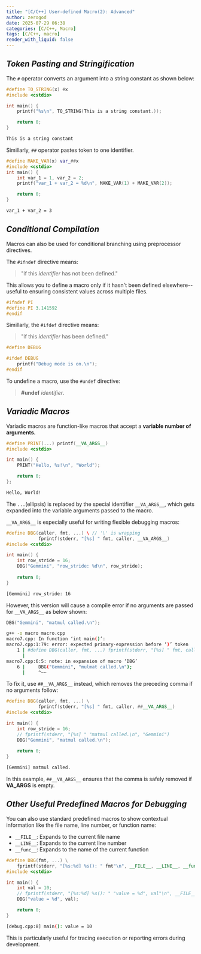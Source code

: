 ```yaml
---
title: "[C/C++] User-defined Macro(2): Advanced"
author: zerogod
date: 2025-07-29 06:38
categories: [C/C++, Macro]
tags: [C/C++, macro]
render_with_liquid: false
---
```

## ***Token Pasting and Stringification***
The `#` operator converts an argument into a string constant as shown below:
```cpp
#define TO_STRING(x) #x
#include <cstdio>

int main() {
    printf("%s\n", TO_STRING(This is a string constant.));

    return 0;
}
```
```bash
This is a string constant
```   

Simillarly, `##` operator pastes token to one identifier.
```cpp
#define MAKE_VAR(x) var_##x
#include <cstdio>
int main() {
    int var_1 = 1, var_2 = 2;
    printf("var_1 + var_2 = %d\n", MAKE_VAR(1) + MAKE_VAR(2));    

    return 0;
}
```
```bash
var_1 + var_2 = 3
```

## ***Conditional Compilation***
Macros can also be used for conditional branching using preprocessor directives.

The `#ifndef` directive means: 
> "if this *identifier* has not been  defined."

This allows you to define a macro only if it hasn't been defined elsewhere--useful to ensuring consistent values across multiple files.
```cpp
#ifndef PI
#define PI 3.141592
#endif
```
Simillarly, the `#ifdef` directive means: 
> "if this *identifier* has been defined."

```cpp
#define DEBUG

#ifdef DEBUG
    printf("Debug mode is on.\n");
#endif
```

To undefine a macro, use the `#undef` directive:
> **#undef** *identifier*.   

## ***Variadic Macros***
Variadic macros are function-like macros that accept a **variable number of arguments.**
```cpp
#define PRINT(...) printf(__VA_ARGS__)
#include <cstdio>

int main() {
    PRINT("Hello, %s!\n", "World");

    return 0;
}; 
```
```bash
Hello, World!
```
The `...`(ellipsis) is replaced by the special identifier `__VA_ARGS__`, which gets expanded into the variable arguments passed to the macro.

`__VA_ARGS__` is especially useful for writing flexible debugging macros:
```cpp
#define DBG(caller, fmt, ...) \ // '\' is wrapping
            fprintf(stderr, "[%s] " fmt, caller, __VA_ARGS__)
#include <cstdio>

int main() {
    int row_stride = 16;
    DBG("Gemmini", "row_stride: %d\n", row_stride);
    
    return 0;
}
```
```bash
[Gemmini] row_stride: 16
```
However, this version will cause a compile error if no arguments are passed for `__VA_ARGS__` as below shown:
```cpp
DBG("Gemmini", "matmul called.\n");
```
```bash
g++ -o macro macro.cpp
macro7.cpp: In function ‘int main()’:
macro7.cpp:1:79: error: expected primary-expression before ‘)’ token
    1 | #define DBG(caller, fmt, ...) fprintf(stderr, "[%s] " fmt, caller, __VA_ARGS__)
      |                                                                               ^
macro7.cpp:6:5: note: in expansion of macro ‘DBG’
    6 |     DBG("Gemmini", "mulmat called.\n");
      |     ^~~
```

To fix it, use `##__VA_ARGS__` instead, which removes the preceding comma if no arguments follow:
```cpp
#define DBG(caller, fmt, ...) \
            fprintf(stderr, "[%s] " fmt, caller, ##__VA_ARGS__)
#include <cstdio>

int main() {
    int row_stride = 16;
    // fprintf(stderr, "[%s] " "matmul called.\n", "Gemmini")
    DBG("Gemmini", "matmul called.\n");
    
    return 0;
}
```
```bash
[Gemmini] matmul called.
```
In this example, `##__VA_ARGS__` ensures that the comma is safely removed if __VA_ARGS__ is empty.


## ***Other Useful Predefined Macros for Debugging***
You can also use standard predefined macros to show contextual information like the file name, line number, or function name:
- `__FILE__`: Expands to the current file name
- `__LINE__`: Expands to the current line number
- `__func__`: Expands to the name of the current function

```cpp
#define DBG(fmt, ...) \
    fprintf(stderr, "[%s:%d] %s(): " fmt"\n", __FILE__, __LINE__, __func__, ##__VA_ARGS__)
#include <cstdio>

int main() {
    int val = 10;
    // fprintf(stderr, "[%s:%d] %s(): " "value = %d", val"\n", __FILE__, __LINE__, __func__, val);
    DBG("value = %d", val);

    return 0;
}
```
```bash
[debug.cpp:8] main(): value = 10
```
This is particularly useful for tracing execution or reporting errors during development.